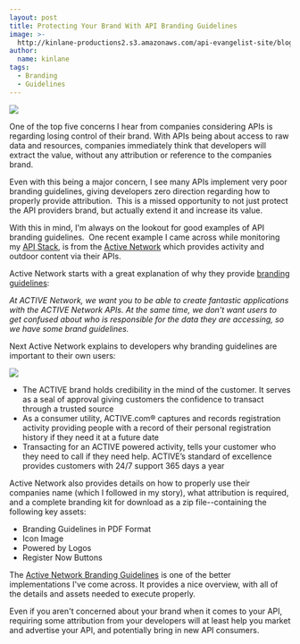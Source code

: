 ```yaml
---
layout: post
title: Protecting Your Brand With API Branding Guidelines
image: >-
  http://kinlane-productions2.s3.amazonaws.com/api-evangelist-site/blog/power-by--drk.png
author:
  name: kinlane
tags:
  - Branding
  - Guidelines
---
```

[![](https://s3.amazonaws.com/kinlane-productions2/api-evangelist/Active-Network/power-by--drk.png)](http://developer.active.com/)

One of the top five concerns I hear from companies considering APIs is regarding losing control of their brand. With APIs being about access to raw data and resources, companies immediately think that developers will extract the value, without any attribution or reference to the companies brand.

Even with this being a major concern, I see many APIs implement very poor branding guidelines, giving developers zero direction regarding how to properly provide attribution.  This is a missed opportunity to not just protect the API providers brand, but actually extend it and increase its value.

With this in mind, I'm always on the lookout for good examples of API branding guidelines.  One recent example I came across while monitoring my [API Stack](http://theapistack.com "API Stack"), is from the [Active Network](http://developer.active.com/ "Active Network") which provides activity and outdoor content via their APIs.

Active Network starts with a great explanation of why they provide [branding guidelines](http://developer.active.com/branding_guidelines "branding guidelines"):

_At ACTIVE Network, we want you to be able to create fantastic applications with the ACTIVE Network APIs. At the same time, we don't want users to get confused about who is responsible for the data they are accessing, so we have some brand guidelines._

Next Active Network explains to developers why branding guidelines are important to their own users:

[![](https://s3.amazonaws.com/kinlane-productions2/api-evangelist/Active-Network/Active-Branding-Guidelines.png)](http://developer.active.com/branding_guidelines)

*   The ACTIVE brand holds credibility in the mind of the customer. It serves as a seal of approval giving customers the confidence to transact through a trusted source
*   As a consumer utility, ACTIVE.com® captures and records registration activity providing people with a record of their personal registration history if they need it at a future date
*   Transacting for an ACTIVE powered activity, tells your customer who they need to call if they need help. ACTIVE’s standard of excellence provides customers with 24/7 support 365 days a year

Active Network also provides details on how to properly use their companies name (which I followed in my story), what attribution is required, and a complete branding kit for download as a zip file--containing the following key assets:

*   Branding Guidelines in PDF Format
*   Icon Image
*   Powered by Logos
*   Register Now Buttons

The [Active Network Branding Guidelines](http://developer.active.com/branding_guidelines "Active Network Branding Guidelines") is one of the better implementations I've come across. It provides a nice overview, with all of the details and assets needed to execute properly.

Even if you aren't concerned about your brand when it comes to your API, requiring some attribution from your developers will at least help you market and advertise your API, and potentially bring in new API consumers.